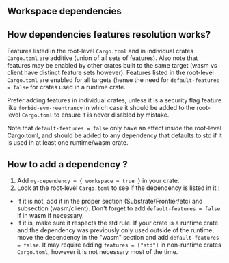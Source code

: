 ## Workspace dependencies

## How dependencies features resolution works?

Features listed in the root-level `Cargo.toml` and in individual crates `Cargo.toml` are additive
(union of all sets of features). Also note that features may be enabled by other crates built to the
same target (wasm vs client have distinct feature sets however). Features listed in the root-level
`Cargo.toml` are enabled for all targets (hense the need for `default-features = false` for crates
used in a runtime crate.

Prefer adding features in individual crates, unless it is a security flag feature like
`forbid-evm-reentrancy` in which case it should be added to the root-level `Cargo.toml` to ensure it
is never disabled by mistake.

Note that `default-features = false` only have an effect inside the root-level Cargo.toml, and
should be added to any dependency that defaults to std if it is used in at least one runtime/wasm
crate.

## How to add a dependency ?
1. Add `my-dependency = { workspace = true }` in your crate.
2. Look at the root-level `Cargo.toml` to see if the dependency is listed in it :
  - If it is not, add it in the proper section (Substrate/Frontier/etc) and subsection
    (wasm/client). Don't forget to add `default-features = false` if in wasm if necessary.
  - If it is, make sure it respects the std rule. If your crate is a runtime crate and the
    dependency was previously only used outside of the runtime, move the dependency in the "wasm"
    section and add `default-features = false`. It may require adding `features = ["std"]` in
    non-runtime crates `Cargo.toml`, however it is not necessary most of the time.